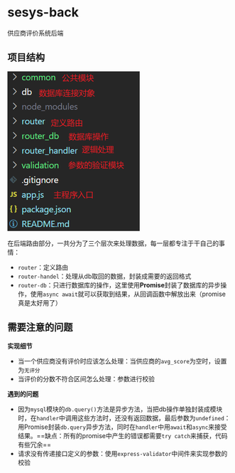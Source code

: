 # sesys-back
供应商评价系统后端



## 项目结构

![image-20211104163152543](image.assets/image-20211104163152543.png)



在后端路由部分，一共分为了三个层次来处理数据，每一层都专注于干自己的事情：

- `router`：定义路由
- `router-handel`：处理从db取回的数据，封装成需要的返回格式
- `router-db`：只进行数据库的操作，这里使用**Promise**封装了数据库的异步操作，使用`async await`就可以获取到结果，从回调函数中解放出来（promise真是太好用了）





## 需要注意的问题

**实现细节**

- 当一个供应商没有评价时应该怎么处理：当供应商的`avg_score`为空时，设置为`无评分`
- 当评价的分数不符合区间怎么处理：参数进行校验



**遇到的问题**

- 因为`mysql`模块的`db.query()`方法是异步方法，当把db操作单独封装成模块时，在`handler`中调用这些方法时，还没有返回数据，最后参数为`undefined`：用Promise封装`db.query`异步方法，同时在`handler`中用`await`和`async`来接受结果。==缺点：所有的promise中产生的错误都需要`try catch`来捕获，代码有些冗余==
- 请求没有传递接口定义的参数：使用`express-validator`中间件来实现参数的校验




